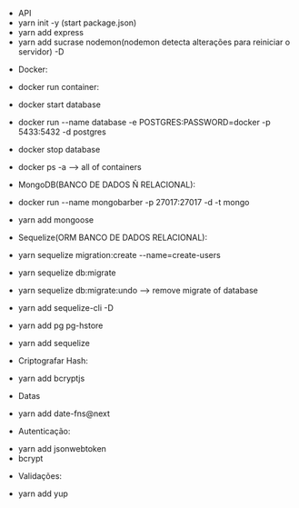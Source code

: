 -   API
-   yarn init -y (start package.json)
-   yarn add express
-   yarn add sucrase nodemon(nodemon detecta alterações para reiniciar o servidor) -D

*   Docker:

*   docker run container:
*   docker start database
*   docker run --name database -e POSTGRES:PASSWORD=docker -p 5433:5432 -d postgres
*   docker stop database
*   docker ps -a --> all of containers

*   MongoDB(BANCO DE DADOS Ñ RELACIONAL):

*   docker run --name mongobarber -p 27017:27017 -d -t mongo
*   yarn add mongoose

*   Sequelize(ORM BANCO DE DADOS RELACIONAL):

*   yarn sequelize migration:create --name=create-users
*   yarn sequelize db:migrate
*   yarn sequelize db:migrate:undo --> remove migrate of database
*   yarn add sequelize-cli -D
*   yarn add pg pg-hstore
*   yarn add sequelize

*   Criptografar Hash:

-   yarn add bcryptjs

*   Datas

-   yarn add date-fns@next

*   Autenticação:

-   yarn add jsonwebtoken
-   bcrypt

*   Validações:

-   yarn add yup
